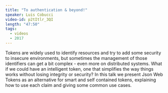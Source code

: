 ```yaml
---
title: "To authentication & beyond!"
speaker: Luis Cobucci
video-id: p2tItlr_3QI
length: "47:50"
tags:
  - videos
  - 2017
---
```


Tokens are widely used to identify resources and try to add some security to insecure environments, but sometimes the management of those identifiers can get a bit complex - even more on distributed systems. What if we could have an intelligent token, one that simplifies the way things works without losing integrity or security? In this talk we present Json Web Tokens as an alternative for smart and self contained tokens, explaining how to use each claim and giving some common use cases.
